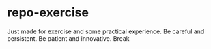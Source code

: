 # repo-exercise

Just made for exercise and some practical experience.
Be careful and persistent.
Be patient and innovative.
Break 


